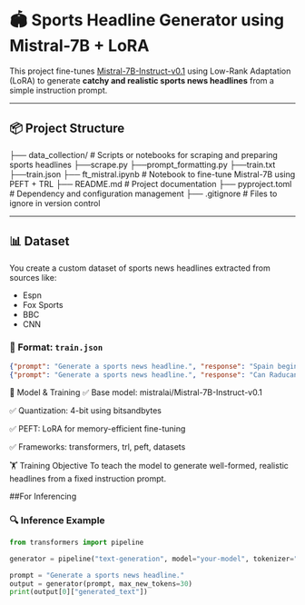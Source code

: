 # 🏟️ Sports Headline Generator using Mistral-7B + LoRA

This project fine-tunes [Mistral-7B-Instruct-v0.1](https://huggingface.co/mistralai/Mistral-7B-Instruct-v0.3) using Low-Rank Adaptation (LoRA) to generate **catchy and realistic sports news headlines** from a simple instruction prompt.

---

## 📦 Project Structure

├── data_collection/ # Scripts or notebooks for scraping and preparing sports headlines
    ├──scrape.py
    ├──prompt_formatting.py
    ├──train.txt
    ├──train.json
├── ft_mistral.ipynb # Notebook to fine-tune Mistral-7B using PEFT + TRL
├── README.md # Project documentation
├── pyproject.toml # Dependency and configuration management
├── .gitignore # Files to ignore in version control



---

## 📊 Dataset

You create a custom dataset of sports news headlines extracted from sources like:

- Espn
- Fox Sports
- BBC
- CNN

### 🔧 Format: `train.json`

```json
{"prompt": "Generate a sports news headline.", "response": "Spain begin Euro 2025 campaign by thrashing Portugal"}
{"prompt": "Generate a sports news headline.", "response": "Can Raducanu bridge gap to world's best Sabalenka?"}
```


🧠 Model & Training
✅ Base model: mistralai/Mistral-7B-Instruct-v0.1

✅ Quantization: 4-bit using bitsandbytes

✅ PEFT: LoRA for memory-efficient fine-tuning

✅ Frameworks: transformers, trl, peft, datasets

🏋️ Training Objective
To teach the model to generate well-formed, realistic headlines from a fixed instruction prompt.

##For Inferencing

### 🔍 Inference Example

```python
from transformers import pipeline

generator = pipeline("text-generation", model="your-model", tokenizer="your-tokenizer")

prompt = "Generate a sports news headline."
output = generator(prompt, max_new_tokens=30)
print(output[0]["generated_text"])

